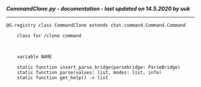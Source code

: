 ***CommandClone.py - documentation - last updated on 14.5.2020 by uuk***
___

    @G.registry class CommandClone extends chat.command.Command.Command
        
        class for /clone command
        


        variable NAME

        static function insert_parse_bridge(parsebridge: ParseBridge)
        static function parse(values: list, modes: list, info)
        static function get_help() -> list